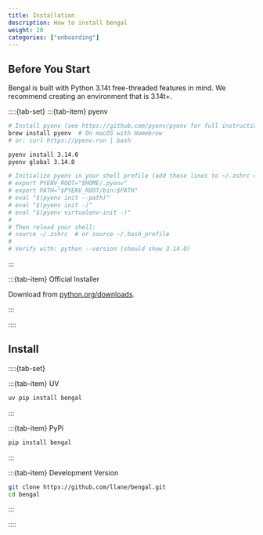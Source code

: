 ```yaml
---
title: Installation
description: How to install bengal
weight: 20
categories: ["onboarding"]
---
```


## Before You Start

Bengal is built with Python 3.14t free-threaded features in mind. We recommend creating an environment that is 3.14t+.

::::{tab-set}
:::{tab-item} pyenv

```bash
# Install pyenv (see https://github.com/pyenv/pyenv for full instructions)
brew install pyenv  # On macOS with Homebrew
# or: curl https://pyenv.run | bash

pyenv install 3.14.0
pyenv global 3.14.0

# Initialize pyenv in your shell profile (add these lines to ~/.zshrc or ~/.bash_profile):
# export PYENV_ROOT="$HOME/.pyenv"
# export PATH="$PYENV_ROOT/bin:$PATH"
# eval "$(pyenv init --path)"
# eval "$(pyenv init -)"
# eval "$(pyenv virtualenv-init -)"
#
# Then reload your shell:
# source ~/.zshrc  # or source ~/.bash_profile
#
# Verify with: python --version (should show 3.14.0)
```

:::

:::{tab-item} Official Installer

Download from [python.org/downloads](python.org/downloads).

:::

::::

## Install

::::{tab-set}

:::{tab-item} UV

```bash
uv pip install bengal
```

:::

:::{tab-item} PyPi

```bash
pip install bengal
```

:::

:::{tab-item} Development Version

```bash
git clone https://github.com/llane/bengal.git
cd bengal
```

:::

::::
